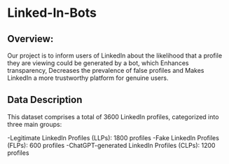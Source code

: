 # Linked-In-Bots

## Overview:
Our project is to inform users of LinkedIn about the likelihood that a profile they are viewing could be generated by a bot, which Enhances transparency, Decreases the prevalence of false profiles
and Makes LinkedIn a more trustworthy platform for genuine users.

## Data Description
This dataset comprises a total of 3600 LinkedIn profiles, categorized into three main groups:

-Legitimate LinkedIn Profiles (LLPs): 1800 profiles
-Fake LinkedIn Profiles (FLPs): 600 profiles
-ChatGPT-generated LinkedIn Profiles (CLPs): 1200 profiles
